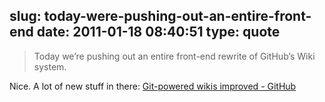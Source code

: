 slug: today-were-pushing-out-an-entire-front-end
date: 2011-01-18 08:40:51
type: quote
---

> Today we’re pushing out an entire front-end rewrite of GitHub’s Wiki system.

Nice. A lot of new stuff in there: [Git-powered wikis improved - GitHub](https://github.com/blog/774-git-powered-wikis-improved)

